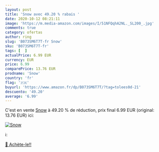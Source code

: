 ```yaml
---
layout: post
title: 'Snow avec 49.20 % rabais '
date: 2020-10-12 08:21:11
image: 'https://m.media-amazon.com/images/I/51NFQqhA2NL._SL200_.jpg'
comments: true
category: ofertas
author: ring
slug: 'B073SM6T7T-fr Snow'
sku: 'B073SM6T7T-fr'
tags: [  ]
actualPrice: 6.99 EUR
currency: EUR
price: 6.99
comparePrice: 13.76 EUR
prodname: 'Snow'
country: 'fr'
flag: '🇫🇷'
buyurl: 'https://www.amazon.fr/dp/B073SM6T7T/?tag=tolees0d-21'
descuento: '49.20'
average: '6.99'
---
```


C'est en vente [Snow](https://www.amazon.fr/dp/B073SM6T7T/?tag=tolees0d-21)  à  49.20 % de réduction, prix final  6.99 EUR (original: 13.76 EUR) ici:

[![Snow](https://m.media-amazon.com/images/I/51NFQqhA2NL._SL200_.jpg)](https://www.amazon.fr/dp/B073SM6T7T/?tag=tolees0d-21)

ℹ️:


[🛒 Achète-le!!](https://www.amazon.fr/dp/B073SM6T7T/?tag=tolees0d-21)
